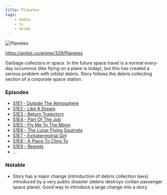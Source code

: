 ```yaml
---
title: Planetes
tags:
    - media
    - tv
    - anime
---
```


![Planetes](https://s4.anilist.co/file/anilistcdn/media/anime/cover/large/bx329-QXXJHPdNIoJR.png)

https://anilist.co/anime/329/Planetes

Garbage collectors in space. In the future space travel is a normal every-day occurence (like flying on a plane is today), but this has created a serious problem with orbital debris. Story follows the debris collecting section of a corporate space station.

### Episodes
 - [S1E1 - Outside The Atmosphere](S1E1%20-%20Outside%20The%20Atmosphere.md)
 - [S1E2 - Like A Dream](S1E2%20-%20Like%20A%20Dream.md)
 - [S1E3 - Return Trajectory](S1E3%20-%20Return%20Trajectory.md)
 - [S1E4 - Part Of The Job](S1E4%20-%20Part%20Of%20The%20Job.md)
 - [S1E5 - Fly Me To The Moon](S1E5%20-%20Fly%20Me%20To%20The%20Moon.md)
 - [S1E6 - The Lunar Flying Squirrels](S1E6%20-%20The%20Lunar%20Flying%20Squirrels.md)
 - [S1E7 - Extraterrestrial Girl](S1E7%20-%20Extraterrestrial%20Girl.md)
 - [S1E8 - A Place To Cling To](S1E8%20-%20A%20Place%20To%20Cling%20To.md)
 - [S1E9 - Regrets](S1E9%20-%20Regrets.md)
 - ...

### Notable
 - Story has a major change (introduction of debris collection laws) introduced by a very public disaster (debris destroys civilian passenger space plane). Good way to introduce a large change into a story.